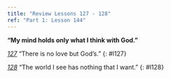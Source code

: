 ```yaml
---
title: "Review Lessons 127 - 128"
ref: "Part 1: Lesson 144"
---
```


**“My mind holds only what I think with God.”**

[*127*](/acim/workbook/l127/?r=1) “There is no love but God’s.”
{: #l127}

[*128*](/acim/workbook/l128/?r=1) “The world I see has nothing that I want.”
{: #l128}

